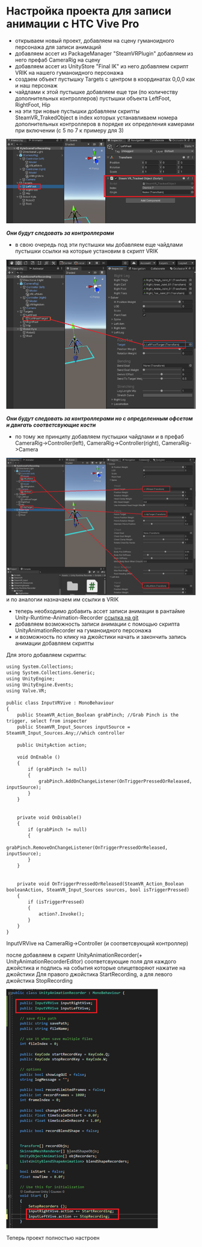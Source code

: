 # Настройка проекта для записи анимации с HTC Vive Pro

- открываем новый проект, добавляем на сцену гуманоидного персонажа для записи анимаций
- добавляем ассет из PackageManager "SteamVRPlugin" добавляем из него префаб CameraRig на сцену
- добавляем ассет из UnityStore "Final IK" из него добавляем скрипт VRIK на нашего гуманоидного персонажа
- создаем объект пустышку Targets с центром в координатах 0,0,0 как и наш персонаж
- чайдлами к этой пустышке добавляем еще три (по количеству дополнительных контроллеров) пустышки объекта LeftFoot, RightFoot, Hip
- на эти три новые пустышки добавляем скрипты SteamVR_TrakedObject в index которых устанавливаем номера дополнительных контроллеров в порядке их определения камерами при включении (с 5 по 7 к примеру для 3)

![AltImage](../Images/ProjectTrakingVR1.png)

***Они будут следовать за контроллерами***

- в свою очередь под эти пустышки мы добавляем еще чайдлами пустышки ссылки на которые установим в скрипт VRIK 

![AltImage](../Images/ProjectTrakingVR2.png)

***Они будут следовать за контроллерами но с определенным офсетом и двигать соответсвующие кости***

- по тому же принципу добавляем пустышки чайдлами и в префаб CameraRig->Controller(left), CameraRig->Controller(right), CameraRig->Camera

![AltImage](../Images/ProjectTrakingVR3.png)
и по аналогии назначаем им ссылки в VRIK

- теперь необходимо добавить ассет записи анимации в рантайме Unity-Runtime-Animation-Recorder [ссылка на git](https://github.com/newyellow/Unity-Runtime-Animation-Recorder)
- добавляем возможность записи анимации с помощью скрипта UnityAnimationRecorder на гуманоидного персонажа
- и возможность по клику на джойстики начать и закончить запись анимации добавляем скрипты 

Для этого добавляем скрипты:
```
using System.Collections;
using System.Collections.Generic;
using UnityEngine;
using UnityEngine.Events;
using Valve.VR;

public class InputVRVive : MonoBehaviour
{ 
    public SteamVR_Action_Boolean grabPinch; //Grab Pinch is the trigger, select from inspecter
    public SteamVR_Input_Sources inputSource = SteamVR_Input_Sources.Any;//which controller

    public UnityAction action;
 
    void OnEnable ()
    {
        if (grabPinch != null)
        {
            grabPinch.AddOnChangeListener(OnTriggerPressedOrReleased, inputSource);
        }
    }
 
 
    private void OnDisable()
    {
        if (grabPinch != null)
        {
            grabPinch.RemoveOnChangeListener(OnTriggerPressedOrReleased, inputSource);
        }
    }
 
 
    private void OnTriggerPressedOrReleased(SteamVR_Action_Boolean booleanAction, SteamVR_Input_Sources sources, bool isTriggerPressed)
    {
        if (isTriggerPressed)
        {
            action?.Invoke();
        }
    }
}
```
InputVRVive на CameraRig->Controller (и соответсвующий контроллер)

после добавляем в скрипт UnityAnimationRecorder(+ UnityAnimationRecorderEditor) соответсвующие поля для каждого джойстика и подпись на события которые олицетворяют нажатие на джойстики
Для правого джойстика StartRecording, а для левого джойстика StopRecording


![AltImage](../Images/ProjectTrakingVR4.png)

Теперь проект полностью настроен
